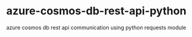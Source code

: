 # azure-cosmos-db-rest-api-python
azure cosmos db rest api communication using python requests module